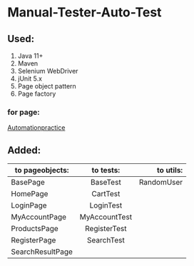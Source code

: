 # Manual-Tester-Auto-Test
## Used:	
1. Java 11+
2. Maven
3. Selenium WebDriver
4. jUnit 5.x
5. Page object pattern
6. Page factory

### for page:
[Automationpractice](http://automationpractice.com )

## Added:

| to pageobjects:  | to tests:     | to utils:  |
| ---------------- |:-------------:|-----------:|
| BasePage         | BaseTest      | RandomUser |
| HomePage         | CartTest      |            |
| LoginPage        | LoginTest     |            |
| MyAccountPage    | MyAccountTest |            |
| ProductsPage     | RegisterTest  |            |
| RegisterPage     | SearchTest    |            |
| SearchResultPage |               |            |
